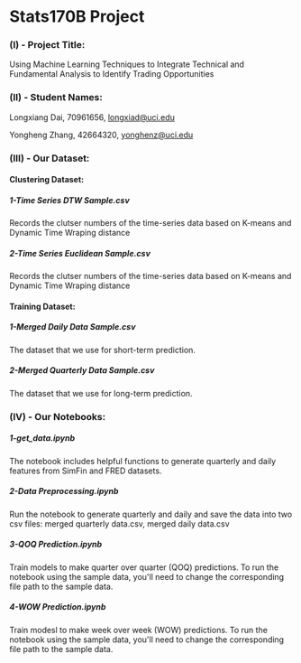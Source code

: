 # Stats170B Project

### (I) - Project Title: 
Using Machine Learning Techniques to Integrate Technical and Fundamental Analysis to Identify Trading Opportunities


### (II) - Student Names: 
Longxiang Dai, 70961656, longxiad@uci.edu

Yongheng Zhang, 42664320, yonghenz@uci.edu


### (III) - Our Dataset:
#### Clustering Dataset:
##### 1-Time Series DTW Sample.csv
Records the clutser numbers of the time-series data based on K-means and Dynamic Time Wraping distance
##### 2-Time Series Euclidean Sample.csv
Records the clutser numbers of the time-series data based on K-means and Dynamic Time Wraping distance


#### Training Dataset:
##### 1-Merged Daily Data Sample.csv
The dataset that we use for short-term prediction.
##### 2-Merged Quarterly Data Sample.csv
The dataset that we use for long-term prediction.


### (IV) - Our Notebooks:
##### 1-get_data.ipynb
The notebook includes helpful functions to generate quarterly and daily features from SimFin and FRED datasets.
##### 2-Data Preprocessing.ipynb
Run the notebook to generate quarterly and daily and save the data into two csv files: merged quarterly data.csv, merged daily data.csv
##### 3-QOQ Prediction.ipynb
Train models to make quarter over quarter (QOQ) predictions. To run the notebook using the sample data, you'll need to change the corresponding file path to the sample data.
##### 4-WOW Prediction.ipynb
Train modesl to make week over week (WOW) predictions. To run the notebook using the sample data, you'll need to change the corresponding file path to the sample data.
